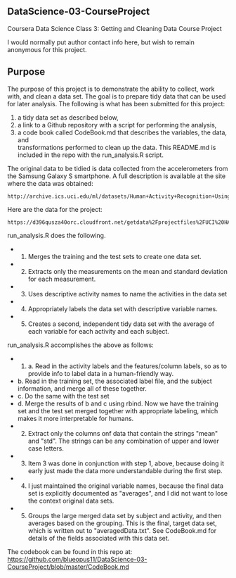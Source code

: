 DataScience-03-CourseProject
----------------------------
Coursera Data Science Class 3:  Getting and Cleaning Data
Course Project

I would normally put author contact info here, but wish to remain
anonymous for this project.

Purpose
-------
The purpose of this project is to demonstrate the ability to collect, work 
with, and clean a data set. The goal is to prepare tidy data that can be 
used for later analysis. The following is what has been submitted for this
project:

1.  a tidy data set as described below, 
2.  a link to a Github repository with a script for performing the analysis, 
3.  a code book called CodeBook.md that describes the variables, the data, and  
                transformations performed to clean up 
                the data. This README.md is included
                in the repo with the run_analysis.R script.  

The original data to be tidied is data collected 
from the accelerometers from the Samsung Galaxy S smartphone. A full description 
is available at the site where the data was obtained: 
        
    http://archive.ics.uci.edu/ml/datasets/Human+Activity+Recognition+Using+Smartphones 

Here are the data for the project: 
        
    https://d396qusza40orc.cloudfront.net/getdata%2Fprojectfiles%2FUCI%20HAR%20Dataset.zip 

run_analysis.R does the following. 

* 1.  Merges the training and the test sets to create one data set.
* 2.  Extracts only the measurements on the mean and standard deviation for 
    each measurement. 
* 3.  Uses descriptive activity names to name the activities in the data set
* 4.  Appropriately labels the data set with descriptive variable names. 
* 5.  Creates a second, independent tidy data set with the average of each 
    variable for each activity and each subject.

run_analysis.R accomplishes the above as follows:
* 1.  a.  Read in the activity labels and the features/column labels, so as to 
        provide info to label data in a human-friendly way.
*    b.  Read in the training set, the associated label file, and the subject 
        information, and merge all of these together.
*    c.  Do the same with the test set
*    d.  Merge the results of b and c using rbind.  Now we have the training
        set and the test set merged together with appropriate labeling, which
        makes it more interpretable for humans.
* 2.  Extract only the columns onf data that contain the strings "mean" and "std".
    The strings can be any combination of upper and lower case letters.
* 3.  Item 3 was done in conjunction with step 1, above, because doing it early
    just made the data more understandable during the first step.
* 4.  I just maintained the original variable names, because the final data set
    is explicitly documented as "averages", and I did not want to lose the context
    original data sets.
* 5.  Groups the large merged data set by subject and activity, and then averages
    based on the grouping.  This is the final, target data set, which is written
    out to "averagedData.txt".  See CodeBook.md for details of the fields
    associated with this data set.
  
The codebook can be found in this repo at:  <https://github.com/blueopus11/DataScience-03-CourseProject/blob/master/CodeBook.md>


